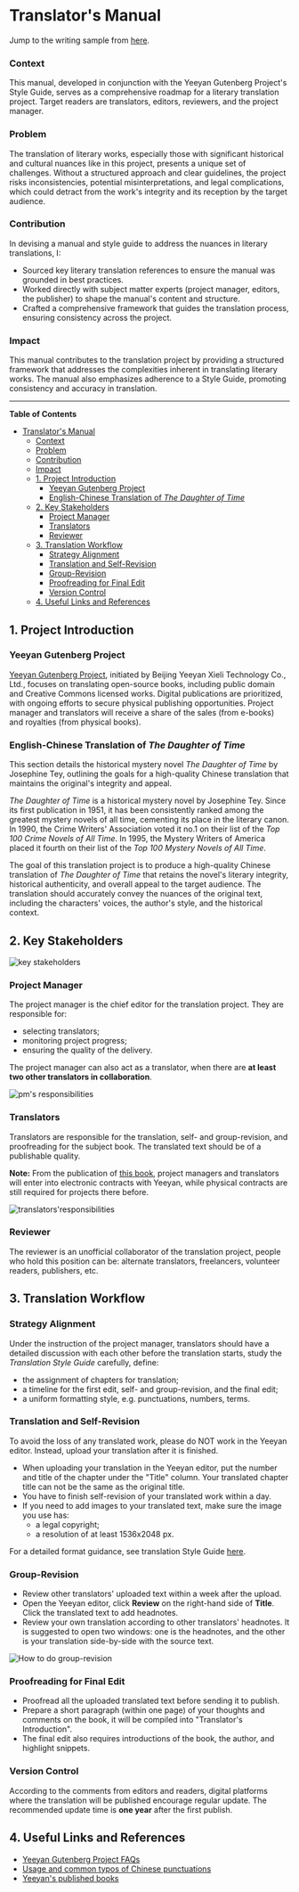 # Translator's Manual
Jump to the writing sample from [here](#manual-content). 

### Context
This manual, developed in conjunction with the Yeeyan Gutenberg Project's Style Guide, serves as a comprehensive roadmap for a literary translation project. Target readers are translators, editors, reviewers, and the project manager. 

### Problem
The translation of literary works, especially those with significant historical and cultural nuances like in this project, presents a unique set of challenges. Without a structured approach and clear guidelines, the project risks inconsistencies, potential misinterpretations, and legal complications, which could detract from the work's integrity and its reception by the target audience.

### Contribution
In devising a manual and style guide to address the nuances in literary translations, I:
- Sourced key literary translation references to ensure the manual was grounded in best practices.
- Worked directly with subject matter experts (project manager, editors, the publisher) to shape the manual's content and structure.
- Crafted a comprehensive framework that guides the translation process, ensuring consistency across the project.

### Impact 
This manual contributes to the translation project by providing a structured framework that addresses the complexities inherent in translating literary works. The manual also emphasizes adherence to a Style Guide, promoting consistency and accuracy in translation. 

---
<a id="manual-content"></a>

**Table of Contents**
- [Translator's Manual](#translators-manual)
    - [Context](#context)
    - [Problem](#problem)
    - [Contribution](#contribution)
    - [Impact](#impact)
  - [1. Project Introduction](#1-project-introduction)
    - [Yeeyan Gutenberg Project](#yeeyan-gutenberg-project)
    - [English-Chinese Translation of *The Daughter of Time*](#english-chinese-translation-of-the-daughter-of-time)
  - [2. Key Stakeholders](#2-key-stakeholders)
    - [Project Manager](#project-manager)
    - [Translators](#translators)
    - [Reviewer](#reviewer)
  - [3. Translation Workflow](#3-translation-workflow)
    - [Strategy Alignment](#strategy-alignment)
    - [Translation and Self-Revision](#translation-and-self-revision)
    - [Group-Revision](#group-revision)
    - [Proofreading for Final Edit](#proofreading-for-final-edit)
    - [Version Control](#version-control)
  - [4. Useful Links and References](#4-useful-links-and-references)


## 1. Project Introduction

### Yeeyan Gutenberg Project
[Yeeyan Gutenberg Project](http://g.yeeyan.com/), initiated by Beijing Yeeyan Xieli Technology Co., Ltd., focuses on translating open-source books, including public domain and Creative Commons licensed works. Digital publications are prioritized, with ongoing efforts to secure physical publishing opportunities. Project manager and translators will receive a share of the sales (from e-books) and royalties (from physical books).

### English-Chinese Translation of *The Daughter of Time*
This section details the historical mystery novel *The Daughter of Time* by Josephine Tey, outlining the goals for a high-quality Chinese translation that maintains the original's integrity and appeal.

*The Daughter of Time* is a historical mystery novel by Josephine Tey. Since its first publication in 1951, it has been consistently ranked among the greatest mystery novels of all time, cementing its place in the literary canon. In 1990, the Crime Writers' Association voted it no.1 on their list of the *Top 100 Crime Novels of All Time*. In 1995, the Mystery Writers of America placed it fourth on their list of the *Top 100 Mystery Novels of All Time*.

The goal of this translation project is to produce a high-quality Chinese translation of *The Daughter of Time* that retains the novel's literary integrity, historical authenticity, and overall appeal to the target audience. The translation should accurately convey the nuances of the original text, including the characters' voices, the author's style, and the historical context.

## 2. Key Stakeholders

![key stakeholders](images/key%20stakeholders.png)

### Project Manager
The project manager is the chief editor for the translation project. They are responsible for:
- selecting translators;
- monitoring project progress;
- ensuring the quality of the delivery.

The project manager can also act as a translator, when there are **at least two other translators in collaboration**. 

![pm's responsibilities](images/pm%20resp.png)

### Translators
Translators are responsible for the translation, self- and group-revision, and proofreading for the subject book. The translated text should be of a publishable quality. 

**Note:** From the publication of [this book](http://g.yeeyan.org/view/2513), project managers and translators will enter into electronic contracts with Yeeyan, while physical contracts are still required for projects there before. 

![translators'responsibilities](images/translators%20resp.png)
### Reviewer

The reviewer is an unofficial collaborator of the translation project, people who hold this position can be: alternate translators, freelancers, volunteer readers, publishers, etc.

## 3. Translation Workflow 

### Strategy Alignment
Under the instruction of the project manager, translators should have a detailed discussion with each other before the translation starts, study the *Translation Style Guide* carefully, define:
- the assignment of chapters for translation;
- a timeline for the first edit, self- and group-revision, and the final edit;
- a uniform formatting style, e.g. punctuations, numbers, terms.
  
### Translation and Self-Revision
To avoid the loss of any translated work, please do NOT work in the Yeeyan editor. Instead, upload your translation after it is finished. 
- When uploading your translation in the Yeeyan editor, put the number and title of the chapter under the "Title" column. Your translated chapter title can not be the same as the original title. 
- You have to finish self-revision of your translated work within a day. 
- If you need to add images to your translated text, make sure the image you use has:
  - a legal copyright;
  - a resolution of at least 1536x2048 px. 

For a detailed format guidance, see translation Style Guide [here](style-guide/translation_style_guide.md). 

### Group-Revision
- Review other translators' uploaded text within a week after the upload. 
- Open the Yeeyan editor, click **Review** on the right-hand side of **Title**. Click the translated text to add headnotes. 
- Review your own translation according to other translators' headnotes. It is suggested to open two windows: one is the headnotes, and the other is your translation side-by-side with the source text.
    
![How to do group-revision](images/group_revision.png)

### Proofreading for Final Edit
- Proofread all the uploaded translated text before sending it to publish.
- Prepare a short paragraph (within one page) of your thoughts and comments on the book, it will be compiled into "Translator's Introduction". 
- The final edit also requires introductions of the book, the author, and highlight snippets. 
  
### Version Control 
According to the comments from editors and readers, digital platforms where the translation will be published encourage regular update. The recommended update time is **one year** after the first publish. 

## 4. Useful Links and References 
- [Yeeyan Gutenberg Project FAQs](http://about.yeeyan.com/#/)
- [Usage and common typos of Chinese punctuations](https://reurl.cc/E1vVov)
- [Yeeyan's published books](http://g.yeeyan.com/books/onsale)